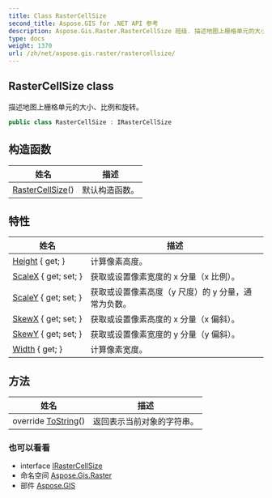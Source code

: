 ```yaml
---
title: Class RasterCellSize
second_title: Aspose.GIS for .NET API 参考
description: Aspose.Gis.Raster.RasterCellSize 班级. 描述地图上栅格单元的大小比例和旋转
type: docs
weight: 1370
url: /zh/net/aspose.gis.raster/rastercellsize/
---
```

## RasterCellSize class

描述地图上栅格单元的大小、比例和旋转。

```csharp
public class RasterCellSize : IRasterCellSize
```

## 构造函数

| 姓名 | 描述 |
| --- | --- |
| [RasterCellSize](rastercellsize/)() | 默认构造函数。 |

## 特性

| 姓名 | 描述 |
| --- | --- |
| [Height](../../aspose.gis.raster/rastercellsize/height/) { get; } | 计算像素高度。 |
| [ScaleX](../../aspose.gis.raster/rastercellsize/scalex/) { get; set; } | 获取或设置像素宽度的 x 分量（x 比例）。 |
| [ScaleY](../../aspose.gis.raster/rastercellsize/scaley/) { get; set; } | 获取或设置像素高度（y 尺度）的 y 分量，通常为负数。 |
| [SkewX](../../aspose.gis.raster/rastercellsize/skewx/) { get; set; } | 获取或设置像素高度的 x 分量（x 偏斜）。 |
| [SkewY](../../aspose.gis.raster/rastercellsize/skewy/) { get; set; } | 获取或设置像素宽度的 y 分量（y 偏斜）。 |
| [Width](../../aspose.gis.raster/rastercellsize/width/) { get; } | 计算像素宽度。 |

## 方法

| 姓名 | 描述 |
| --- | --- |
| override [ToString](../../aspose.gis.raster/rastercellsize/tostring/)() | 返回表示当前对象的字符串。 |

### 也可以看看

* interface [IRasterCellSize](../irastercellsize/)
* 命名空间 [Aspose.Gis.Raster](../../aspose.gis.raster/)
* 部件 [Aspose.GIS](../../)


